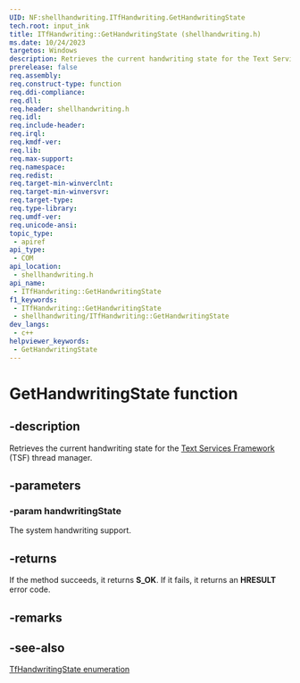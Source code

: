 ```yaml
---
UID: NF:shellhandwriting.ITfHandwriting.GetHandwritingState
tech.root: input_ink
title: ITfHandwriting::GetHandwritingState (shellhandwriting.h)
ms.date: 10/24/2023
targetos: Windows
description: Retrieves the current handwriting state for the Text Services Framework (TSF) thread manager.
prerelease: false
req.assembly: 
req.construct-type: function
req.ddi-compliance: 
req.dll: 
req.header: shellhandwriting.h
req.idl: 
req.include-header: 
req.irql: 
req.kmdf-ver: 
req.lib: 
req.max-support: 
req.namespace: 
req.redist: 
req.target-min-winverclnt: 
req.target-min-winversvr: 
req.target-type: 
req.type-library: 
req.umdf-ver: 
req.unicode-ansi: 
topic_type:
 - apiref
api_type:
 - COM
api_location:
 - shellhandwriting.h
api_name:
 - ITfHandwriting::GetHandwritingState
f1_keywords:
 - ITfHandwriting::GetHandwritingState
 - shellhandwriting/ITfHandwriting::GetHandwritingState
dev_langs:
 - c++
helpviewer_keywords:
 - GetHandwritingState
---
```


# GetHandwritingState function

## -description

Retrieves the current handwriting state for the [Text Services Framework](/windows/win32/tsf/text-services-framework) (TSF) thread manager.

## -parameters

### -param handwritingState

The system handwriting support.

## -returns

If the method succeeds, it returns **S_OK**. If it fails, it returns an **HRESULT** error code.

## -remarks

## -see-also

[TfHandwritingState enumeration](ne-shellhandwriting-tfhandwritingstate.md)
